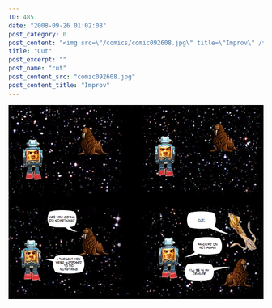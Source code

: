 ```yaml
---
ID: 485
date: "2008-09-26 01:02:08"
post_category: 0
post_content: "<img src=\"/comics/comic092608.jpg\" title=\"Improv\" />"
title: "Cut"
post_excerpt: ""
post_name: "cut"
post_content_src: "comic092608.jpg"
post_content_title: "Improv"
---
```



[![Improv](/comics-hi-res/comic092608.jpg)](/comics-hi-res/comic092608.jpg)
